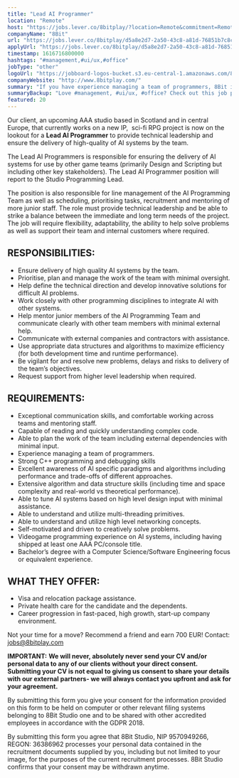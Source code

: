 ```yaml
---
title: "Lead AI Programmer"
location: "Remote"
host: "https://jobs.lever.co/8bitplay/?location=Remote&commitment=Remote"
companyName: "8Bit"
url: "https://jobs.lever.co/8bitplay/d5a8e2d7-2a50-43c8-a81d-76851b7c8c82"
applyUrl: "https://jobs.lever.co/8bitplay/d5a8e2d7-2a50-43c8-a81d-76851b7c8c82/apply"
timestamp: 1616716800000
hashtags: "#management,#ui/ux,#office"
jobType: "other"
logoUrl: "https://jobboard-logos-bucket.s3.eu-central-1.amazonaws.com/8bit"
companyWebsite: "http://www.8bitplay.com/"
summary: "If you have experience managing a team of programmers, 8Bit is looking for someone with your knowledge."
summaryBackup: "Love #management, #ui/ux, #office? Check out this job post!"
featured: 20
---
```


Our client, an upcoming AAA studio based in Scotland and in central Europe, that currently works on a new IP,  sci-fi RPG project is now on the lookout for a **Lead AI Programmer** to provide technical leadership and ensure the delivery of high-quality of AI systems by the team.

The Lead AI Programmers is responsible for ensuring the delivery of AI systems for use by other game teams (primarily Design and Scripting but including other key stakeholders). The Lead AI Programmer position will report to the Studio Programming Lead.

The position is also responsible for line management of the AI Programming Team as well as scheduling, prioritising tasks, recruitment and mentoring of more junior staff. The role must provide technical leadership and be able to strike a balance between the immediate and long term needs of the project. The job will require flexibility, adaptability, the ability to help solve problems as well as support their team and internal customers where required.

## RESPONSIBILITIES:

*   Ensure delivery of high quality AI systems by the team.
*   Prioritise, plan and manage the work of the team with minimal oversight.
*   Help define the technical direction and develop innovative solutions for difficult AI problems.
*   Work closely with other programming disciplines to integrate AI with other systems.
*   Help mentor junior members of the AI Programming Team and communicate clearly with other team members with minimal external help.
*   Communicate with external companies and contractors with assistance.
*   Use appropriate data structures and algorithms to maximize efficiency (for both development time and runtime performance).
*   Be vigilant for and resolve new problems, delays and risks to delivery of the team’s objectives.
*   Request support from higher level leadership when required.

## REQUIREMENTS:

*   Exceptional communication skills, and comfortable working across teams and mentoring staff.
*   Capable of reading and quickly understanding complex code.
*   Able to plan the work of the team including external dependencies with minimal input.
*   Experience managing a team of programmers.
*   Strong C++ programming and debugging skills
*   Excellent awareness of AI specific paradigms and algorithms including performance and trade-offs of different approaches.
*   Extensive algorithm and data structure skills (including time and space complexity and real-world vs theoretical performance).
*   Able to tune AI systems based on high level design input with minimal assistance.
*   Able to understand and utilize multi-threading primitives.
*   Able to understand and utilize high level networking concepts.
*   Self-motivated and driven to creatively solve problems.
*   Videogame programming experience on AI systems, including having shipped at least one AAA PC/console title.
*   Bachelor’s degree with a Computer Science/Software Engineering focus or equivalent experience.

## WHAT THEY OFFER:

*   Visa and relocation package assistance. 
*   Private health care for the candidate and the dependents.
*   Career progression in fast-paced, high growth, start-up company environment.

Not your time for a move? Recommend a friend and earn 700 EUR! Contact: jobs@8bitplay.com

**IMPORTANT:** **We will never, absolutely never send your CV and/or personal data to any of our clients without your direct consent. Submitting your CV is not equal to giving us consent to share your details with our external partners- we will always contact you upfront and ask for your agreement.**

By submitting this form you give your consent for the information provided on this form to be held on computer or other relevant filing systems belonging to 8Bit Studio one and to be shared with other accredited employees in accordance with the GDPR 2018.

By submitting this form you agree that 8Bit Studio, NIP 9570949266, REGON: 36386962 processes your personal data contained in the recruitment documents supplied by you, including but not limited to your image, for the purposes of the current recruitment processes. 8Bit Studio confirms that your consent may be withdrawn anytime.
